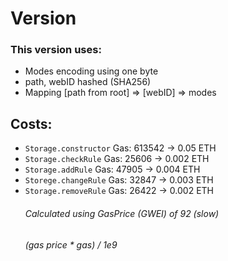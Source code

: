 # Version
### This version uses:
* Modes encoding using one byte
* path, webID hashed (SHA256)
* Mapping [path from root] => [webID] => modes

## Costs:
* `Storage.constructor` Gas: 613542 -> 0.05 ETH
* `Storage.checkRule` Gas: 25606 -> 0.002 ETH
* `Storage.addRule` Gas: 47905 -> 0.004 ETH
* `Storege.changeRule` Gas: 32847 -> 0.003 ETH
* `Storage.removeRule` Gas: 26422 -> 0.002 ETH
    ###### Calculated using GasPrice (GWEI) of 92 (slow)
    ###### _(gas price * gas) / 1e9_
